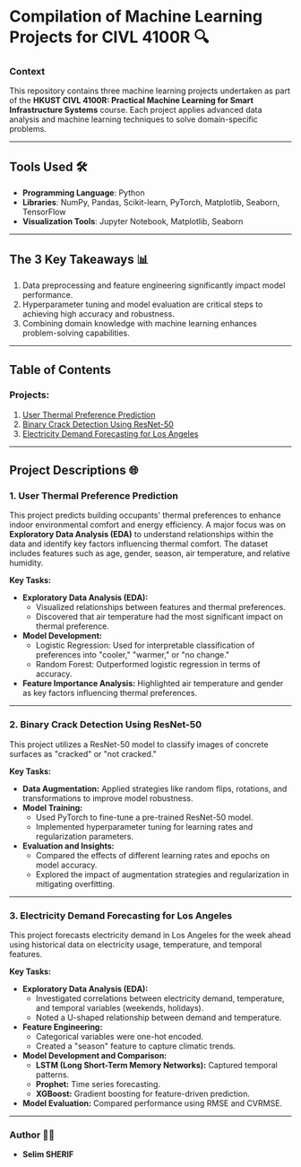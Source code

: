 # Compilation of Machine Learning Projects for CIVL 4100R 🔍

### Context
This repository contains three machine learning projects undertaken as part of the **HKUST CIVL 4100R: Practical Machine Learning for Smart Infrastructure Systems** course. Each project applies advanced data analysis and machine learning techniques to solve domain-specific problems.

---

## Tools Used 🛠️
- **Programming Language**: Python
- **Libraries**: NumPy, Pandas, Scikit-learn, PyTorch, Matplotlib, Seaborn, TensorFlow
- **Visualization Tools**: Jupyter Notebook, Matplotlib, Seaborn

---

## The 3 Key Takeaways 📊
1. Data preprocessing and feature engineering significantly impact model performance.
2. Hyperparameter tuning and model evaluation are critical steps to achieving high accuracy and robustness.
3. Combining domain knowledge with machine learning enhances problem-solving capabilities.

---

## Table of Contents

### Projects:
1. [User Thermal Preference Prediction](#1-user-thermal-preference-prediction)
2. [Binary Crack Detection Using ResNet-50](#2-binary-crack-detection-using-resnet-50)
3. [Electricity Demand Forecasting for Los Angeles](#3-electricity-demand-forecasting-for-los-angeles)

---

## Project Descriptions 🌐

### **1. User Thermal Preference Prediction**
This project predicts building occupants' thermal preferences to enhance indoor environmental comfort and energy efficiency. A major focus was on **Exploratory Data Analysis (EDA)** to understand relationships within the data and identify key factors influencing thermal comfort. The dataset includes features such as age, gender, season, air temperature, and relative humidity.

**Key Tasks:**
- **Exploratory Data Analysis (EDA):**
  - Visualized relationships between features and thermal preferences.
  - Discovered that air temperature had the most significant impact on thermal preference.
- **Model Development:**
  - Logistic Regression: Used for interpretable classification of preferences into "cooler," "warmer," or "no change."
  - Random Forest: Outperformed logistic regression in terms of accuracy.
- **Feature Importance Analysis:** Highlighted air temperature and gender as key factors influencing thermal preferences.

---

### **2. Binary Crack Detection Using ResNet-50**
This project utilizes a ResNet-50 model to classify images of concrete surfaces as "cracked" or "not cracked."

**Key Tasks:**
- **Data Augmentation:** Applied strategies like random flips, rotations, and transformations to improve model robustness.
- **Model Training:**
  - Used PyTorch to fine-tune a pre-trained ResNet-50 model.
  - Implemented hyperparameter tuning for learning rates and regularization parameters.
- **Evaluation and Insights:**
  - Compared the effects of different learning rates and epochs on model accuracy.
  - Explored the impact of augmentation strategies and regularization in mitigating overfitting.

---

### **3. Electricity Demand Forecasting for Los Angeles**
This project forecasts electricity demand in Los Angeles for the week ahead using historical data on electricity usage, temperature, and temporal features.

**Key Tasks:**
- **Exploratory Data Analysis (EDA):**
  - Investigated correlations between electricity demand, temperature, and temporal variables (weekends, holidays).
  - Noted a U-shaped relationship between demand and temperature.
- **Feature Engineering:**
  - Categorical variables were one-hot encoded.
  - Created a "season" feature to capture climatic trends.
- **Model Development and Comparison:**
  - **LSTM (Long Short-Term Memory Networks):** Captured temporal patterns.
  - **Prophet:** Time series forecasting.
  - **XGBoost:** Gradient boosting for feature-driven prediction.
- **Model Evaluation:** Compared performance using RMSE and CVRMSE.

---

### Author 👨‍🔬
- **Selim SHERIF**
